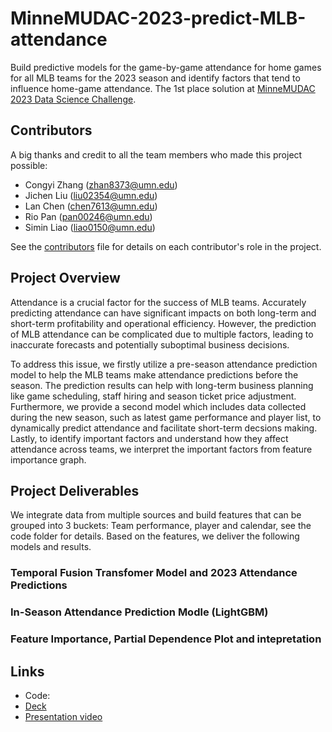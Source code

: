 # MinneMUDAC-2023-predict-MLB-attendance
Build predictive models for the game-by-game attendance for home games for all MLB teams for the 2023 season and identify factors that tend to influence home-game attendance. The 1st place solution at [MinneMUDAC 2023 Data Science Challenge](https://minneanalytics.org/minnemudac2023/).

## Contributors
A big thanks and credit to all the team members who made this project possible:
* Congyi Zhang (zhan8373@umn.edu)
* Jichen Liu (liu02354@umn.edu)
* Lan Chen (chen7613@umn.edu)
* Rio Pan (pan00246@umn.edu)
* Simin Liao (liao0150@umn.edu)

See the [contributors](https://github.umn.edu/liao0150/MinneMUDAC-2023-predict-MLB-attendance/blob/main/Contributors.md) file for details on each contributor's role in the project.

## Project Overview
Attendance is a crucial factor for the success of MLB teams. Accurately predicting attendance can have significant impacts on both long-term and short-term profitability and operational efficiency. However, the prediction of MLB attendance can be complicated due to multiple factors, leading to inaccurate forecasts and potentially suboptimal business decisions. 

To address this issue, we firstly utilize a pre-season attendance prediction model to help the MLB teams make attendance predictions before the season. The prediction results can help with long-term business planning like game scheduling, staff hiring and season ticket price adjustment. Furthermore, we provide a second model which includes data collected during the new season, such as latest game performance and player list, to dynamically predict attendance and facilitate short-term decsions making. Lastly, to identify important factors and understand how they affect attendance across teams, we interpret the important factors from feature importance graph.

## Project Deliverables
We integrate data from multiple sources and build features that can be grouped into 3 buckets: Team performance, player and calendar, see the code folder for details. Based on the features, we deliver the following models and results.
### Temporal Fusion Transfomer Model and 2023 Attendance Predictions

### In-Season Attendance Prediction Modle (LightGBM)
### Feature Importance, Partial Dependence Plot and intepretation



## Links
* Code: 
* [Deck](https://github.umn.edu/liao0150/MinneMUDAC-2023-predict-MLB-attendance/tree/main/presentation)
* [Presentation video](https://www.youtube.com/watch?v=OOTj8_1UaQA)
